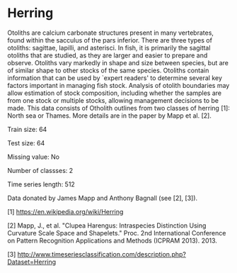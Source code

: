 # Herring

Otoliths are calcium carbonate structures present in many vertebrates, found within the sacculus of the pars inferior. There are three types of otoliths: sagittae, lapilli, and asterisci. In fish, it is primarily the sagittal otoliths that are studied, as they are larger and easier to prepare and observe. Otoliths vary markedly in shape and size between species, but are of similar shape to other stocks of the same species. Otoliths contain information that can be used by `expert readers' to determine several key factors important in managing fish stock. Analysis of otolith boundaries may allow estimation of stock composition, including whether the samples are from one stock or multiple stocks, allowing management decisions to be made. This data consists of Otholith outlines from two classes of herring [1]: North sea or Thames. More details are in the paper by Mapp et al. [2].

Train size: 64

Test size: 64

Missing value: No

Number of classses: 2

Time series length: 512

Data donated by James Mapp and Anthony Bagnall (see [2], [3]).

[1]  https://en.wikipedia.org/wiki/Herring

[2] Mapp, J., et al. "Clupea Harengus: Intraspecies Distinction Using Curvature Scale Space and Shapelets." Proc. 2nd International Conference on Pattern Recognition Applications and Methods (ICPRAM 2013). 2013.

[3] http://www.timeseriesclassification.com/description.php?Dataset=Herring